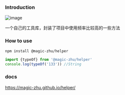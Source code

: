 ### Introduction

![image](https://img.shields.io/badge/Version-1.0.7-green.svg)

一个自己的工具库，封装了项目中使用频率比较高的一些方法

### How to use

```bash
npm install @magic-zhu/helper  
```

```ts
import {typeOf} from '@magic-zhu/helper'
console.log(typeOf('133')) //String
```

### docs

https://magic-zhu.github.io/helper/